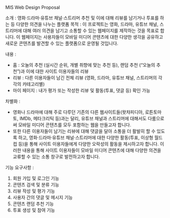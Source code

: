 MIS Web Design Proposal

소개 : 영화‧드라마‧유튜브 채널‧스트리머 추천 및 이에 대해 리뷰를 남기거나 투표를
하는 등 다양한 의견을 나누는 플랫폼
목적 : 이 프로젝트는 영화, 드라마, 유튜브 채널, 스트리머에 대해 여러 의견을 남기고
소통할 수 있는 웹페이지를 제작하는 것을 목표로 합니다. 이 웹페이지는 사용자들이
모바일 미디어 콘텐츠에 대한 다양한 생각을 공유하고 새로운 콘텐츠를 발견할 수 있는
플랫폼으로 운영될 것입니다.

내용 :
- 홈 : 오늘의 추천 (실시간 순위, 개별 취향에 맞는 추천 등), 랜덤 추천 (“오늘의
추천”)과 이에 대한 사이트 이용자들의 리뷰
- 리뷰 : 다른 이용자들이 남긴 전체 리뷰 (영화, 드라마, 유튜브 채널, 스트리머의
각각의 카테고리별)
- 마이 페이지 : 내가 평가 또는 작성한 리뷰 및 활동(투표, 댓글 등) 확인 가능
  
차별화 :
- 영화나 드라마에 대해 주로 다루던 기존의 다른 웹사이트들(왓챠피디아,
로튼토마토, IMDb, 메타크리틱 등)과는 달리, 유튜브 채널과 스트리머에
대해서도 다룸으로써 모바일 미디어 콘텐츠를 모두 포함하는 웹을 만들고자
합니다.
- 또한 다른 이용자들이 남기는 리뷰에 대해 댓글을 달아 소통을 더 활발히 할 수
있도록 하고, 영화‧드라마‧유튜브 채널‧스트리머에 대한 다양한 활동(투표,
이상형 월드컵 등)을 통해 사이트 이용자들에게 다양한 오락성의 활동을
제시하고자 합니다. 이러한 내용을 통해 사이트 이용자들이 모바일 미디어
콘텐츠에 대해 다양한 의견을 교류할 수 있는 소통 창구로 발전하고자 합니다.

기능 요구사항 :
1. 회원 가입 및 로그인 기능
2. 콘텐츠 검색 및 분류 기능
3. 리뷰 작성 및 평가 기능
4. 사용자 간의 댓글 및 메시지 기능
5. 콘텐츠 랜덤 추천 기능
6. 투표 생성 및 참여 기능

